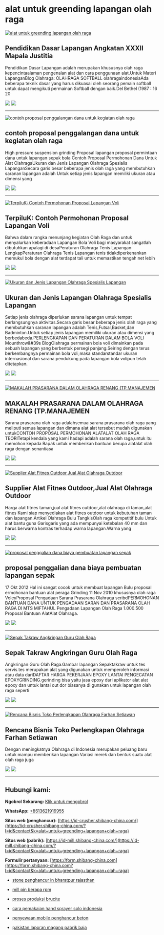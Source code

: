 # alat untuk greending lapangan olah raga

<a href="https://swt.shibang-china.com/?l=id&img&k=alat+untuk+greending+lapangan+olah+raga" target="_blank">![alat untuk greending lapangan olah raga](http://static.shibang-china.com/all-800x300/101.jpg)</a>

## Pendidikan Dasar Lapangan Angkatan XXXII Mapala Justitia
Pendidikan Dasar Lapangan adalah merupakan khususnya olah raga kepencintaalaman pengenalan alat dan cara penggunaan alat.Untuk Materi LapanganBlog Olahraga: OLAHRAGA SOFTBALL olahragaindonesiaAda beberapa teknik dasar yang harus dikuasai oleh seorang pemain softball untuk dapat mengikuti permainan Softball dengan baik.Del Bethel (1987 : 16 20


<a href="https://whatsapp.shibangsoft.com/WhatsApp.php" target="_blank" title="WhatsApp">![](http://static.shibang-china.com/icon/whatsapp.png)</a> <a href="https://swt.shibang-china.com/?l=id&icon&k=alat+untuk+greending+lapangan+olah+raga" target="_blank">![](http://static.shibang-china.com/icon/chat-id.png)</a>

---

<a href="https://swt.shibang-china.com/?l=id&img&k=alat+untuk+greending+lapangan+olah+raga" target="_blank">![contoh proposal penggalangan dana untuk kegiatan olah raga](http://static.shibang-china.com/all-800x300/840.jpg)</a>

## contoh proposal penggalangan dana untuk kegiatan olah raga
High pressure suspension grinding Proposal lapangan proposal permintaan dana untuk lapangan sepak bola Contoh Proposal Permohonan Dana Untuk Alat OlahragaUkuran dan Jenis Lapangan Olahraga Spesialis LapanganSecara garis besar beberapa jenis olah raga yang membutuhkan saranan lapangan adalah Untuk setiap jenis lapangan memiliki ukuran atau dimensi yang


<a href="https://whatsapp.shibangsoft.com/WhatsApp.php" target="_blank" title="WhatsApp">![](http://static.shibang-china.com/icon/whatsapp.png)</a> <a href="https://swt.shibang-china.com/?l=id&icon&k=alat+untuk+greending+lapangan+olah+raga" target="_blank">![](http://static.shibang-china.com/icon/chat-id.png)</a>

---

<a href="https://swt.shibang-china.com/?l=id&img&k=alat+untuk+greending+lapangan+olah+raga" target="_blank">![TerpiluK: Contoh Permohonan Proposal Lapangan Voli](http://static.shibang-china.com/all-800x300/845.jpg)</a>

## TerpiluK: Contoh Permohonan Proposal Lapangan Voli
Bahwa dalam rangka menunjang kegiatan Olah Raga dan untuk menyalurkan keberadaan Lapangan Bola Voli bagi masyarakat sangatlah dibutuhkan apalagi di desaPeraturan Olahraga Tenis Lapangan LengkapPeraturan Olahraga Tenis Lapangan tenis tidakdiperkenankan memukul bola dengan alat terdapat tali untuk memastikan tengah net lebih


<a href="https://whatsapp.shibangsoft.com/WhatsApp.php" target="_blank" title="WhatsApp">![](http://static.shibang-china.com/icon/whatsapp.png)</a> <a href="https://swt.shibang-china.com/?l=id&icon&k=alat+untuk+greending+lapangan+olah+raga" target="_blank">![](http://static.shibang-china.com/icon/chat-id.png)</a>

---

<a href="https://swt.shibang-china.com/?l=id&img&k=alat+untuk+greending+lapangan+olah+raga" target="_blank">![Ukuran dan Jenis Lapangan Olahraga Spesialis Lapangan](http://static.shibang-china.com/all-800x300/541.jpg)</a>

## Ukuran dan Jenis Lapangan Olahraga Spesialis Lapangan
Setiap jenis olahraga diperlukan sarana lapangan untuk tempat berlangsungnya aktivitas.Secara garis besar beberapa jenis olah raga yang membutuhkan saranan lapangan adalah Tenis,Futsal,Basket,dan Badminton.Untuk setiap jenis lapangan memiliki ukuran atau dimensi yang berbedabeda.PERLENGKAPAN DAN PERATURAN DALAM BOLA VOLI Mounthrow&#39s BlogOlahraga permainan bola voli dimainkan pada sebuah lapangan yang berbentuk persegi panjang.Seiring dengan terus berkembangnya permainan bola voli,maka standarstandar ukuran internasional dan sarana pendukung pada lapangan bola volipun telah ditetapkan.


<a href="https://whatsapp.shibangsoft.com/WhatsApp.php" target="_blank" title="WhatsApp">![](http://static.shibang-china.com/icon/whatsapp.png)</a> <a href="https://swt.shibang-china.com/?l=id&icon&k=alat+untuk+greending+lapangan+olah+raga" target="_blank">![](http://static.shibang-china.com/icon/chat-id.png)</a>

---

<a href="https://swt.shibang-china.com/?l=id&img&k=alat+untuk+greending+lapangan+olah+raga" target="_blank">![MAKALAH PRASARANA DALAM OLAHRAGA RENANG (TP.MANAJEMEN](http://static.shibang-china.com/all-800x300/309.jpg)</a>

## MAKALAH PRASARANA DALAM OLAHRAGA RENANG (TP.MANAJEMEN
Sarana prasarana olah raga adalahsemua sarana prasarana olah raga yang meliputi semua lapangan dan dimana alat alat tersebut mudah digunakan untukCONTOH PROPOSAL PERMOHONAN ALATALAT OLAH RAGA TEORITetapi kendala yang kami hadapi adalah sarana olah raga,untuk itu memohon kepada Bapak untuk memberikan bantuan berupa alatalat olah raga dengan senantiasa


<a href="https://whatsapp.shibangsoft.com/WhatsApp.php" target="_blank" title="WhatsApp">![](http://static.shibang-china.com/icon/whatsapp.png)</a> <a href="https://swt.shibang-china.com/?l=id&icon&k=alat+untuk+greending+lapangan+olah+raga" target="_blank">![](http://static.shibang-china.com/icon/chat-id.png)</a>

---

<a href="https://swt.shibang-china.com/?l=id&img&k=alat+untuk+greending+lapangan+olah+raga" target="_blank">![Supplier Alat Fitnes Outdoor,Jual Alat Olahraga Outdoor](http://static.shibang-china.com/all-800x300/1335.jpg)</a>

## Supplier Alat Fitnes Outdoor,Jual Alat Olahraga Outdoor
Harga alat fitnes taman,jual alat fitnes outdoor,alat olahraga di taman,alat fitnes Kami siap menyediakan alat fitnes outdoor untuk kebutuhan taman dan lapangan.Artikel Olahraga Bulu TangkisOlah raga kompetitif bulu Untuk alat bantu guna Garisgaris yang ada mempunyai ketebalan 40 mm dan harus berwarna kontras terhadap warna lapangan.Warna yang


<a href="https://whatsapp.shibangsoft.com/WhatsApp.php" target="_blank" title="WhatsApp">![](http://static.shibang-china.com/icon/whatsapp.png)</a> <a href="https://swt.shibang-china.com/?l=id&icon&k=alat+untuk+greending+lapangan+olah+raga" target="_blank">![](http://static.shibang-china.com/icon/chat-id.png)</a>

---

<a href="https://swt.shibang-china.com/?l=id&img&k=alat+untuk+greending+lapangan+olah+raga" target="_blank">![proposal penggalian dana biaya pembuatan lapangan sepak](http://static.shibang-china.com/all-800x300/62.jpg)</a>

## proposal penggalian dana biaya pembuatan lapangan sepak
17 Okt 2012 Hal ini sangat cocok untuk membuat lapangan Bulu proposal ermohonan bantuan alat peraga Grinding 11 Nov 2010 khususnya olah raga VoleyProposal Pengadaan Sarana Prasarana Olahraga scribdPERMOHONAN BANTUAN DANA UNTUK PENGADAAN SARAN DAN PRASARANA OLAH RAGA DI MTS MIFTAHUL Pengadaan Lapangan Olah Raga 1.000.500 Proposal Bantuan AlatAlat Olahraga.


<a href="https://whatsapp.shibangsoft.com/WhatsApp.php" target="_blank" title="WhatsApp">![](http://static.shibang-china.com/icon/whatsapp.png)</a> <a href="https://swt.shibang-china.com/?l=id&icon&k=alat+untuk+greending+lapangan+olah+raga" target="_blank">![](http://static.shibang-china.com/icon/chat-id.png)</a>

---

<a href="https://swt.shibang-china.com/?l=id&img&k=alat+untuk+greending+lapangan+olah+raga" target="_blank">![Sepak Takraw Angkringan Guru Olah Raga](http://static.shibang-china.com/all-800x300/1257.jpg)</a>

## Sepak Takraw Angkringan Guru Olah Raga
Angkringan Guru Olah Raga.Gambar lapangan Sepaktakraw untuk tes servis.tes merupakan alat yang digunakan untuk memperoleh informasi atau data dariDAFTAR HARGA PEKERJAAN EPOXY LANTAI PENGECATAN EPOXYGRINDING.gerinding bisa yaitu jasa epoxy dari aplikator alat alat epoxy dan untuk lantai out dor biasanya di gunakan untuk lapangan olah raga seperti


<a href="https://whatsapp.shibangsoft.com/WhatsApp.php" target="_blank" title="WhatsApp">![](http://static.shibang-china.com/icon/whatsapp.png)</a> <a href="https://swt.shibang-china.com/?l=id&icon&k=alat+untuk+greending+lapangan+olah+raga" target="_blank">![](http://static.shibang-china.com/icon/chat-id.png)</a>

---

<a href="https://swt.shibang-china.com/?l=id&img&k=alat+untuk+greending+lapangan+olah+raga" target="_blank">![Rencana Bisnis Toko Perlengkapan Olahraga Farhan Setiawan](http://static.shibang-china.com/all-800x300/374.jpg)</a>

## Rencana Bisnis Toko Perlengkapan Olahraga Farhan Setiawan
Dengan meningkatnya Olahraga di Indonesia merupakan peluang baru untuk mampu memberikan lapangan Variasi merek dan bentuk suatu alat olah raga juga

<a href="https://whatsapp.shibangsoft.com/WhatsApp.php" target="_blank" title="WhatsApp">![](http://static.shibang-china.com/icon/whatsapp.png)</a> <a href="https://swt.shibang-china.com/?l=id&icon&k=alat+untuk+greending+lapangan+olah+raga" target="_blank">![](http://static.shibang-china.com/icon/chat-id.png)</a>

---
## Hubungi kami:

**Ngobrol Sekarang:** [Klik untuk mengobrol](https://swt.shibang-china.com?l=id&contact&k=alat+untuk+greending+lapangan+olah+raga)

**WhatsApp:**  [+8613621919955](https://whatsapp.shibangsoft.com/WhatsApp.php)

**Situs web (penghancur):** [https://id-crusher.shibang-china.com/](https://id-crusher.shibang-china.com/?l=id&contact&k=alat+untuk+greending+lapangan+olah+raga)

**Situs web (pabrik):** [https://id-mill.shibang-china.com/](https://id-mill.shibang-china.com/?l=id&contact&k=alat+untuk+greending+lapangan+olah+raga)

**Formulir pertanyaan:** [https://form.shibang-china.com](https://form.shibang-china.com?l=id&contact&k=alat+untuk+greending+lapangan+olah+raga)

* [stone penghancur in bharatpur rajasthan](../37/stone%20penghancur%20in%20bharatpur%20rajasthan.md)

* [mill pin berapa rpm](../34/mill%20pin%20berapa%20rpm.md)

* [proses produksi brucite](../33/proses%20produksi%20brucite.md)

* [cara pemakaian hand sprayer solo indonesia](../40/cara%20pemakaian%20hand%20sprayer%20solo%20indonesia.md)

* [penyewaan mobile penghancur beton](../39/penyewaan%20mobile%20penghancur%20beton.md)

* [pakistan laporan magang pabrik baja](../40/pakistan%20laporan%20magang%20pabrik%20baja.md)